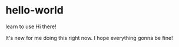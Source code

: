 # hello-world
learn to use
Hi there!

It's new for me doing this right now.
I hope everything gonna be fine!
